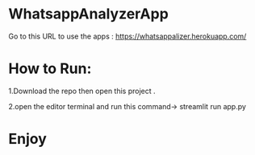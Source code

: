 # WhatsappAnalyzerApp

Go to this URL to use the apps : https://whatsappalizer.herokuapp.com/

# How to Run:

 1.Download the repo then open this project .

 2.open the editor terminal and run this command-> streamlit run app.py

# Enjoy 
